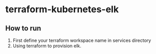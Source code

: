 # terraform-kubernetes-elk

## How to run
1. First define your terraform workspace name in services directory
2. Using terraform to provision elk.
